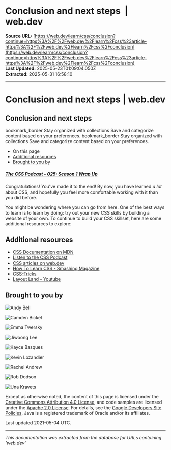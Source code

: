 # Conclusion and next steps  |  web.dev

**Source URL:** [https://web.dev/learn/css/conclusion?continue=https%3A%2F%2Fweb.dev%2Flearn%2Fcss%23article-https%3A%2F%2Fweb.dev%2Flearn%2Fcss%2Fconclusion](https://web.dev/learn/css/conclusion?continue=https%3A%2F%2Fweb.dev%2Flearn%2Fcss%23article-https%3A%2F%2Fweb.dev%2Flearn%2Fcss%2Fconclusion)  
**Last Updated:** 2025-05-23T01:09:04.050Z  
**Extracted:** 2025-05-31 16:58:10

---

# Conclusion and next steps | web.dev

## Conclusion and next steps

bookmark\_border Stay organized with collections Save and categorize content based on your preferences. bookmark\_border Stay organized with collections Save and categorize content based on your preferences.

*   On this page
*   [Additional resources](#additional_resources)
*   [Brought to you by](#brought_to_you_by)

##### [The CSS Podcast - 025: Season 1 Wrap Up](https://thecsspodcast.libsyn.com/025-season-1-wrap-up)

Congratulations! You've made it to the end! By now, you have learned _a lot_ about CSS, and hopefully you feel more comfortable working with it than you did before.

You might be wondering where you can go from here. One of the best ways to learn is to learn by doing: try out your new CSS skills by building a website of your own. To continue to build your CSS skillset, here are some additional resources to explore:

## Additional resources

*   [CSS Documentation on MDN](https://developer.mozilla.org/docs/Web/CSS)
*   [Listen to the CSS Podcast](https://thecsspodcast.libsyn.com/)
*   [CSS articles on web.dev](https://web.dev/tags/css)
*   [How To Learn CSS - Smashing Magazine](https://www.smashingmagazine.com/2019/01/how-to-learn-css/)
*   [CSS-Tricks](https://css-tricks.com/tag/css/)
*   [Layout Land - Youtube](https://www.youtube.com/channel/UC7TizprGknbDalbHplROtag)

## Brought to you by

![Andy Bell](https://web.dev/images/authors/andybell.jpg)

![Camden Bickel](https://web.dev/images/authors/cambickel.jpg)

![Emma Twersky](https://web.dev/images/authors/emmatwersky.jpg)

![Jiwoong Lee](https://web.dev/images/authors/jiwoong.jpg)

![Kayce Basques](https://web.dev/images/authors/kaycebasques.jpg)

![Kevin Lozandier](https://web.dev/images/authors/lozandier.jpg)

![Rachel Andrew](https://web.dev/images/authors/rachelandrew.jpg)

![Rob Dodson](https://web.dev/images/authors/robdodson.jpg)

![Una Kravets](https://web.dev/images/authors/una.jpg)

Except as otherwise noted, the content of this page is licensed under the [Creative Commons Attribution 4.0 License](https://creativecommons.org/licenses/by/4.0/), and code samples are licensed under the [Apache 2.0 License](https://www.apache.org/licenses/LICENSE-2.0). For details, see the [Google Developers Site Policies](https://developers.google.com/site-policies). Java is a registered trademark of Oracle and/or its affiliates.

Last updated 2021-05-04 UTC.

---

*This documentation was extracted from the database for URLs containing 'web.dev'*
